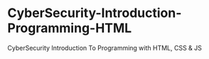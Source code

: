 # CyberSecurity-Introduction-Programming-HTML
CyberSecurity Introduction To Programming with HTML, CSS &amp; JS
